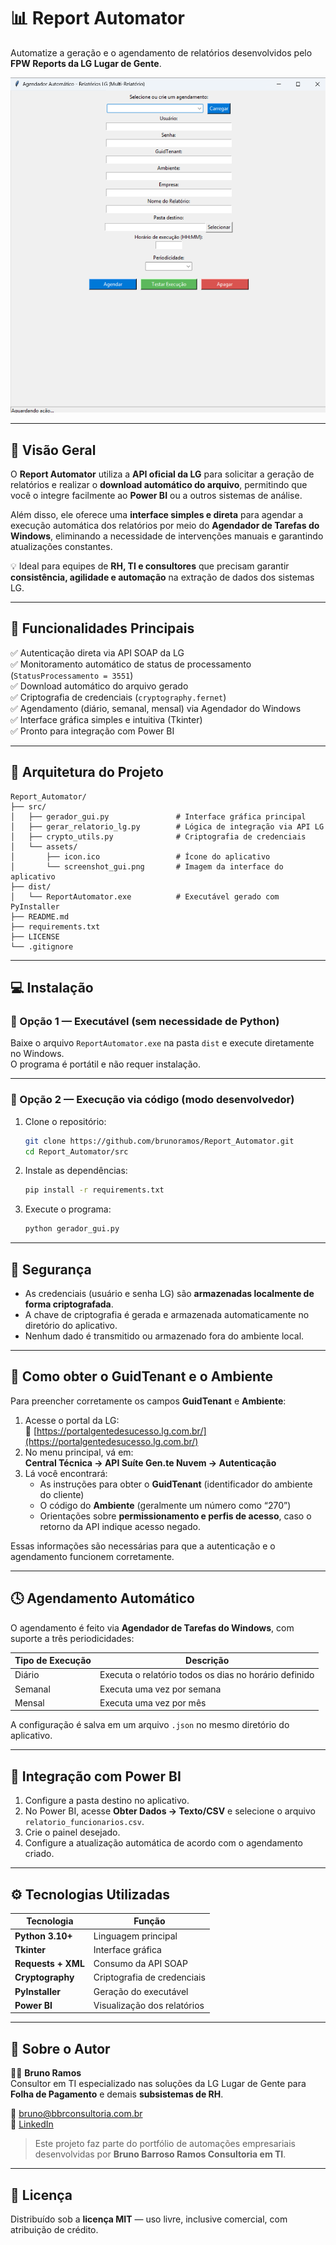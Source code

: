 # 📊 Report Automator  
Automatize a geração e o agendamento de relatórios desenvolvidos pelo **FPW Reports da LG Lugar de Gente**.

![Interface do Aplicativo](src/assets/screenshot_gui.png)

---

## 🚀 Visão Geral  

O **Report Automator** utiliza a **API oficial da LG** para solicitar a geração de relatórios e realizar o **download automático do arquivo**, permitindo que você o integre facilmente ao **Power BI** ou a outros sistemas de análise.

Além disso, ele oferece uma **interface simples e direta** para agendar a execução automática dos relatórios por meio do **Agendador de Tarefas do Windows**, eliminando a necessidade de intervenções manuais e garantindo atualizações constantes.

💡 Ideal para equipes de **RH, TI e consultores** que precisam garantir **consistência, agilidade e automação** na extração de dados dos sistemas LG.

---

## 🧠 Funcionalidades Principais
✅ Autenticação direta via API SOAP da LG  
✅ Monitoramento automático de status de processamento (`StatusProcessamento = 3551`)  
✅ Download automático do arquivo gerado  
✅ Criptografia de credenciais (`cryptography.fernet`)  
✅ Agendamento (diário, semanal, mensal) via Agendador do Windows  
✅ Interface gráfica simples e intuitiva (Tkinter)  
✅ Pronto para integração com Power BI  

---

## 🧩 Arquitetura do Projeto
```
Report_Automator/
├── src/
│   ├── gerador_gui.py               # Interface gráfica principal
│   ├── gerar_relatorio_lg.py        # Lógica de integração via API LG
│   ├── crypto_utils.py              # Criptografia de credenciais
│   └── assets/
│       ├── icon.ico                 # Ícone do aplicativo
│       └── screenshot_gui.png       # Imagem da interface do aplicativo
├── dist/
│   └── ReportAutomator.exe          # Executável gerado com PyInstaller
├── README.md
├── requirements.txt
├── LICENSE
└── .gitignore
```

---

## 💻 Instalação

### 🧱 Opção 1 — Executável (sem necessidade de Python)
Baixe o arquivo `ReportAutomator.exe` na pasta `dist` e execute diretamente no Windows.  
O programa é portátil e não requer instalação.

---

### 🐍 Opção 2 — Execução via código (modo desenvolvedor)
1. Clone o repositório:
   ```bash
   git clone https://github.com/brunoramos/Report_Automator.git
   cd Report_Automator/src
   ```
2. Instale as dependências:
   ```bash
   pip install -r requirements.txt
   ```
3. Execute o programa:
   ```bash
   python gerador_gui.py
   ```

---

## 🔐 Segurança  
- As credenciais (usuário e senha LG) são **armazenadas localmente de forma criptografada**.  
- A chave de criptografia é gerada e armazenada automaticamente no diretório do aplicativo.  
- Nenhum dado é transmitido ou armazenado fora do ambiente local.

---

## 🧭 Como obter o GuidTenant e o Ambiente

Para preencher corretamente os campos **GuidTenant** e **Ambiente**:

1. Acesse o portal da LG:  
   🔗 [https://portalgentedesucesso.lg.com.br/](https://portalgentedesucesso.lg.com.br/)
2. No menu principal, vá em:  
   **Central Técnica → API Suíte Gen.te Nuvem → Autenticação**
3. Lá você encontrará:  
   - As instruções para obter o **GuidTenant** (identificador do ambiente do cliente)  
   - O código do **Ambiente** (geralmente um número como “270”)  
   - Orientações sobre **permissionamento e perfis de acesso**, caso o retorno da API indique acesso negado.

Essas informações são necessárias para que a autenticação e o agendamento funcionem corretamente.

---

## 🕓 Agendamento Automático
O agendamento é feito via **Agendador de Tarefas do Windows**, com suporte a três periodicidades:

| Tipo de Execução | Descrição |
|------------------|------------|
| Diário | Executa o relatório todos os dias no horário definido |
| Semanal | Executa uma vez por semana |
| Mensal | Executa uma vez por mês |

A configuração é salva em um arquivo `.json` no mesmo diretório do aplicativo.

---

## 🧰 Integração com Power BI  
1. Configure a pasta destino no aplicativo.  
2. No Power BI, acesse **Obter Dados → Texto/CSV** e selecione o arquivo `relatorio_funcionarios.csv`.  
3. Crie o painel desejado.  
4. Configure a atualização automática de acordo com o agendamento criado.

---

## ⚙️ Tecnologias Utilizadas

| Tecnologia | Função |
|-------------|--------|
| **Python 3.10+** | Linguagem principal |
| **Tkinter** | Interface gráfica |
| **Requests + XML** | Consumo da API SOAP |
| **Cryptography** | Criptografia de credenciais |
| **PyInstaller** | Geração do executável |
| **Power BI** | Visualização dos relatórios |


---

## 💼 Sobre o Autor

👨‍💻 **Bruno Ramos**  
Consultor em TI especializado nas soluções da LG Lugar de Gente para **Folha de Pagamento** e demais **subsistemas de RH**.

📧 bruno@bbrconsultoria.com.br  
🔗 [LinkedIn](https://www.linkedin.com/in/brunobarrosoramos)  

> Este projeto faz parte do portfólio de automações empresariais desenvolvidas por **Bruno Barroso Ramos Consultoria em TI**.

---

## 🪪 Licença
Distribuído sob a **licença MIT** — uso livre, inclusive comercial, com atribuição de crédito.
